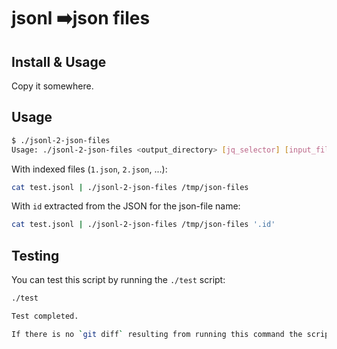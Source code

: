 # jsonl ➡️json files

## Install & Usage

Copy it somewhere.

## Usage

```bash
$ ./jsonl-2-json-files
Usage: ./jsonl-2-json-files <output_directory> [jq_selector] [input_file.jsonl]
```

With indexed files (`1.json`, `2.json`, ...):

```bash
cat test.jsonl | ./jsonl-2-json-files /tmp/json-files
```

With `id` extracted from the JSON for the json-file name:

```bash
cat test.jsonl | ./jsonl-2-json-files /tmp/json-files '.id'
```

## Testing

You can test this script by running the `./test` script:

```bash
./test

Test completed.

If there is no `git diff` resulting from running this command the scripts work as expected.
```